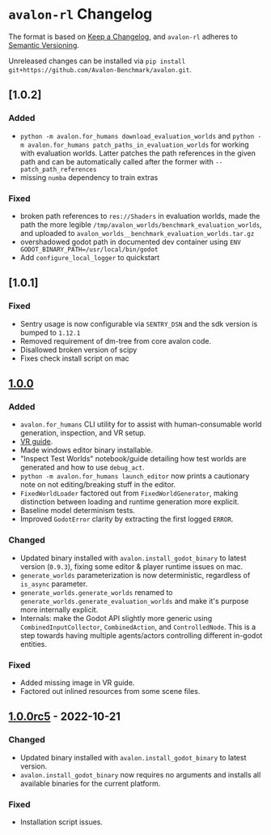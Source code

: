# `avalon-rl` Changelog

The format is based on [Keep a Changelog](https://keepachangelog.com/en/1.0.0/),
and `avalon-rl` adheres to [Semantic Versioning](https://semver.org/spec/v2.0.0.html).

Unreleased changes can be installed via `pip install git+https://github.com/Avalon-Benchmark/avalon.git`.


## [1.0.2]

### Added
- `python -m avalon.for_humans download_evaluation_worlds` and `python -m avalon.for_humans patch_paths_in_evaluation_worlds` for working with evaluation worlds. Latter patches the path references in the given path and can be automatically called after the former with `--patch_path_references`
- missing `numba` dependency to train extras

### Fixed
- broken path references to `res://Shaders` in evaluation worlds, made the path the more legible `/tmp/avalon_worlds/benchmark_evaluation_worlds`, and uploaded to `avalon_worlds__benchmark_evaluation_worlds.tar.gz`
- overshadowed godot path in documented dev container using `ENV GODOT_BINARY_PATH=/usr/local/bin/godot`
- Add `configure_local_logger` to quickstart


## [1.0.1]

### Fixed
- Sentry usage is now configurable via `SENTRY_DSN` and the sdk version is bumped to `1.12.1`
- Removed requirement of dm-tree from core avalon code.
- Disallowed broken version of scipy
- Fixes check install script on mac


## [1.0.0]

### Added
- `avalon.for_humans` CLI utility for to assist with human-consumable world generation, inspection, and VR setup.
- [VR guide](./docs/running_in_vr.md).
- Made windows editor binary installable.
- "Inspect Test Worlds" notebook/guide detailing how test worlds are generated and how to use `debug_act`.
- `python -m avalon.for_humans launch_editor` now prints a cautionary note on not editing/breaking stuff in the editor.
- `FixedWorldLoader` factored out from `FixedWorldGenerator`, making distinction between loading and runtime generation more explicit.
- Baseline model determinism tests.
- Improved `GodotError` clarity by extracting the first logged `ERROR`.

### Changed
-  Updated binary installed with `avalon.install_godot_binary` to latest version (`0.9.3`), fixing some editor & player runtime issues on mac.
- `generate_worlds` parameterization is now deterministic, regardless of `is_async` parameter.
- `generate_worlds.generate_worlds` renamed to `generate_worlds.generate_evaluation_worlds` and make it's purpose more internally explicit.
- Internals: make the Godot API slightly more generic using `CombinedInputCollector`, `CombinedAction`, and `ControlledNode`. 
  This is a step towards having multiple agents/actors controlling different in-godot entities.

### Fixed
- Added missing image in VR guide.
- Factored out inlined resources from some scene files.


## [1.0.0rc5] - 2022-10-21

### Changed
-  Updated binary installed with `avalon.install_godot_binary` to latest version.
- `avalon.install_godot_binary` now requires no arguments and installs all available binaries for the current platform.

### Fixed
- Installation script issues.


[1.0.0]: https://pypi.org/project/avalon-rl/1.0.0
[1.0.0rc5]: https://pypi.org/project/avalon-rl/1.0.0rc5

